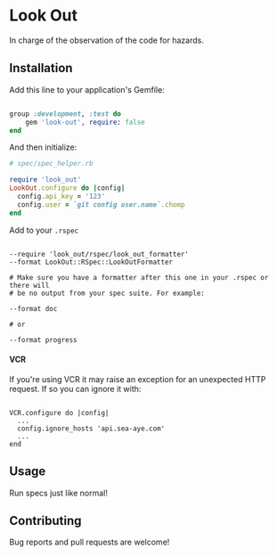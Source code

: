 # Look Out

In charge of the observation of the code for hazards.

## Installation

Add this line to your application's Gemfile:

```ruby

group :development, :test do
    gem 'look-out', require: false
end

```

And then initialize:

```ruby
# spec/spec_helper.rb

require 'look_out'
LookOut.configure do |config|
  config.api_key = '123'
  config.user = `git config user.name`.chomp
end

```

Add to your `.rspec`

```

--require 'look_out/rspec/look_out_formatter'
--format LookOut::RSpec::LookOutFormatter

# Make sure you have a formatter after this one in your .rspec or there will
# be no output from your spec suite. For example:

--format doc

# or

--format progress

```

#### VCR

If you're using VCR it may raise an exception for an unexpected HTTP request. If
so you can ignore it with:

```

VCR.configure do |config|
  ...
  config.ignore_hosts 'api.sea-aye.com'
  ...
end

```


## Usage

Run specs just like normal!

## Contributing

Bug reports and pull requests are welcome!
